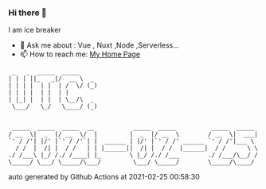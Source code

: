 ### Hi there 👋

I am ice breaker

- 💬 Ask me about : Vue , Nuxt ,Node ,Serverless...
- 📫 How to reach me: [My Home Page](https://icebreaker.top/)

```
 _   _  _____  _____     
| | | ||_   _|/  __ \  _ 
| | | |  | |  | /  \/ (_)
| | | |  | |  | |        
| |_| |  | |  | \__/\  _ 
 \___/   \_/   \____/ (_)
                         
                         
 _____  _____  _____  __           _____  _____          _____  _____ 
/ __  \|  _  |/ __  \/  |         |  _  |/ __  \        / __  \|  ___|
`' / /'| |/' |`' / /'`| |  ______ | |/' |`' / /' ______ `' / /'|___ \ 
  / /  |  /| |  / /   | | |______||  /| |  / /  |______|  / /      \ \
./ /___\ |_/ /./ /____| |_        \ |_/ /./ /___        ./ /___/\__/ /
\_____/ \___/ \_____/\___/         \___/ \_____/        \_____/\____/
```

auto generated by Github Actions at 2021-02-25 00:58:30
